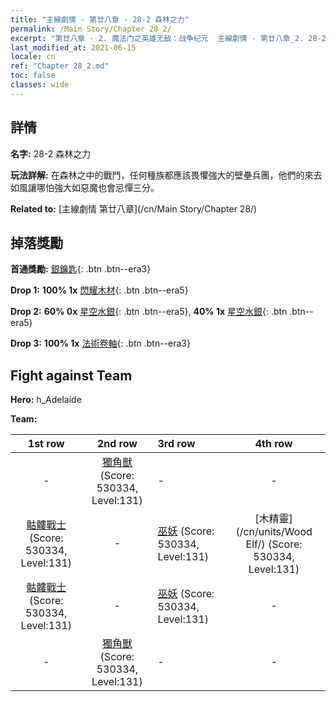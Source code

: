 ```yaml
---
title: "主線劇情 - 第廿八章 - 28-2 森林之力"
permalink: /Main Story/Chapter 28_2/
excerpt: "第廿八章 - 2. 魔法门之英雄无敌：战争纪元  主線劇情 - 第廿八章_2. 28-2 森林之力"
last_modified_at: 2021-06-15
locale: cn
ref: "Chapter 28_2.md"
toc: false
classes: wide
---
```


## 詳情

 **名字:** 28-2 森林之力

 **玩法詳解:** 在森林之中的戰鬥，任何種族都應該畏懼強大的壁壘兵團，他們的來去如風讓哪怕強大如惡魔也會忌憚三分。

 **Related to:** [主線劇情 第廿八章](/cn/Main Story/Chapter 28/)

## 掉落獎勵

 **首通獎勵:** [銀鑰匙](/cn/Items/con_693/){: .btn .btn--era3}

 **Drop 1:** **100% 1x** [閃耀木材](/cn/Items/mat_97/){: .btn .btn--era5}

 **Drop 2:** **60% 0x** [星空水銀](/cn/Items/mat_91/){: .btn .btn--era5}, **40% 1x** [星空水銀](/cn/Items/mat_91/){: .btn .btn--era5}

 **Drop 3:** **100% 1x** [法術卷軸](/cn/Items/con_694/){: .btn .btn--era3}


## Fight against Team
 **Hero:** h_Adelaide

 **Team:**


  | 1st row | 2nd row | 3rd row | 4th row |
  |:----:|:----:|:----|:----:|
  | - | [獨角獸](/cn/units/Unicorn/) (Score: 530334, Level:131)  | - | - |
  | [骷髏戰士](/cn/units/Skeleton/) (Score: 530334, Level:131)  | - | [巫妖](/cn/units/Lich/) (Score: 530334, Level:131)  | [木精靈](/cn/units/Wood Elf/) (Score: 530334, Level:131)  |
  | [骷髏戰士](/cn/units/Skeleton/) (Score: 530334, Level:131)  | - | [巫妖](/cn/units/Lich/) (Score: 530334, Level:131)  | - |
  | - | [獨角獸](/cn/units/Unicorn/) (Score: 530334, Level:131)  | - | - |


